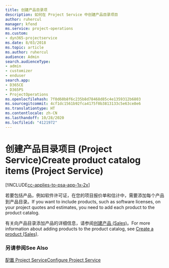 ```yaml
---
title: 创建产品目录项
description: 如何在 Project Service 中创建产品目录项目
author: ruhercul
manager: kfend
ms.service: project-operations
ms.custom:
- dyn365-projectservice
ms.date: 8/03/2018
ms.topic: article
ms.author: ruhercul
audience: Admin
search.audienceType:
- admin
- customizer
- enduser
search.app:
- D365CE
- D365PS
- ProjectOperations
ms.openlocfilehash: 7f0d60b8f6c235b8d78468d85c4e1359312b6803
ms.sourcegitcommit: 4cf1dc1561b92fca4175f0b3813133c5e63ce8e6
ms.translationtype: HT
ms.contentlocale: zh-CN
ms.lasthandoff: 10/28/2020
ms.locfileid: "4121972"
---
```

# <a name="create-product-catalog-items-project-service"></a><span data-ttu-id="a8b36-103">创建产品目录项目 (Project Service)</span><span class="sxs-lookup"><span data-stu-id="a8b36-103">Create product catalog items (Project Service)</span></span>

[!INCLUDE[cc-applies-to-psa-app-1x-2x](../includes/cc-applies-to-psa-app-1x-2x.md)]

<span data-ttu-id="a8b36-104">若要包括产品，例如软件许可证，在您的项目报价单和估计中，需要添加每个产品到产品目录。</span><span class="sxs-lookup"><span data-stu-id="a8b36-104">If you want to include products, such as software licenses, on your project quotes and estimates, you need to add each product to the product catalog.</span></span>  
  
 <span data-ttu-id="a8b36-105">有关向产品目录添加产品的详细信息，请参阅[创建产品 (Sales)](https://docs.microsoft.com/dynamics365/sales-enterprise/create-product-sales)。</span><span class="sxs-lookup"><span data-stu-id="a8b36-105">For more information about adding products to the product catalog, see [Create a product (Sales)](https://docs.microsoft.com/dynamics365/sales-enterprise/create-product-sales).</span></span>  
  
### <a name="see-also"></a><span data-ttu-id="a8b36-106">另请参阅</span><span class="sxs-lookup"><span data-stu-id="a8b36-106">See Also</span></span>  
 [<span data-ttu-id="a8b36-107">配置 Project Service</span><span class="sxs-lookup"><span data-stu-id="a8b36-107">Configure Project Service</span></span>](../psa/configure.md)
